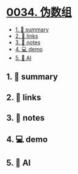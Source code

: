 # [0034. 伪数组](https://github.com/Tdahuyou/javascript/tree/main/0034.%20%E4%BC%AA%E6%95%B0%E7%BB%84)


<!-- region:toc -->
- [1. 📝 summary](#1--summary-11)
- [2. 🔗 links](#2--links-11)
- [3. 📒 notes](#3--notes-11)
- [4. 💻 demo](#4--demo-11)
- [5. 🤖 AI](#5--ai-11)
<!-- endregion:toc -->

## 1. 📝 summary

## 2. 🔗 links
## 3. 📒 notes
## 4. 💻 demo
## 5. 🤖 AI
